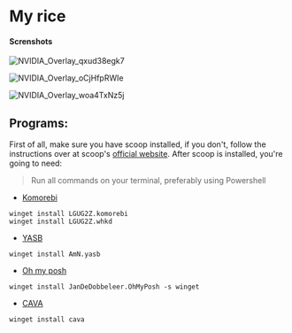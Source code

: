 #                                     My rice

#### Screnshots
![NVIDIA_Overlay_qxud38egk7](https://github.com/user-attachments/assets/c21dbbc0-608e-460d-ad56-a40eb212fb1d)

![NVIDIA_Overlay_oCjHfpRWIe](https://github.com/user-attachments/assets/6d123ae9-3f9b-449a-b07e-273862aa0000)

![NVIDIA_Overlay_woa4TxNz5j](https://github.com/user-attachments/assets/af8f7736-3a51-41c7-bb87-fab3dd302fe4)

## Programs:
First of all, make sure you have scoop installed, if you don't, follow the instructions over at scoop's [official website](https://scoop.sh/#/). After scoop is installed, you're going to need:<br/>
> Run all commands on your terminal, preferably using Powershell
- [Komorebi](https://github.com/LGUG2Z/komorebi)<br/>
```
winget install LGUG2Z.komorebi
winget install LGUG2Z.whkd
```
- [YASB](https://github.com/amnweb/yasb)<br/>
```
winget install AmN.yasb
```
- [Oh my posh](https://ohmyposh.dev/)<br/>
```
winget install JanDeDobbeleer.OhMyPosh -s winget
```
- [CAVA](https://github.com/karlstav/cava)<br/>
```
winget install cava
```
